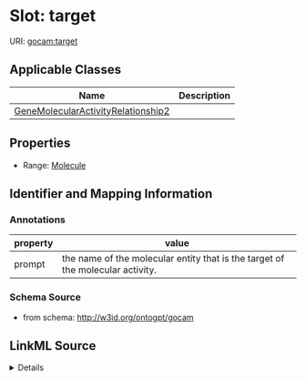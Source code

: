 # Slot: target

URI: [gocam:target](http://w3id.org/ontogpt/gocam/target)



<!-- no inheritance hierarchy -->




## Applicable Classes

| Name | Description |
| --- | --- |
[GeneMolecularActivityRelationship2](GeneMolecularActivityRelationship2.md) | 






## Properties

* Range: [Molecule](Molecule.md)







## Identifier and Mapping Information





### Annotations

| property | value |
| --- | --- |
| prompt | the name of the molecular entity that is the target of the molecular activity. |



### Schema Source


* from schema: http://w3id.org/ontogpt/gocam




## LinkML Source

<details>
```yaml
name: target
annotations:
  prompt:
    tag: prompt
    value: the name of the molecular entity that is the target of the molecular activity.
from_schema: http://w3id.org/ontogpt/gocam
rank: 1000
alias: target
domain_of:
- GeneMolecularActivityRelationship2
range: Molecule

```
</details>